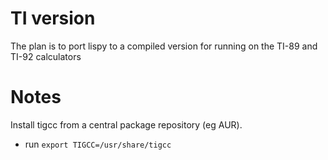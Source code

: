 TI version
==========
The plan is to port lispy to a compiled version for running on the TI-89 and TI-92 calculators

Notes
=====
Install tigcc from a central package repository (eg AUR).

* run `export TIGCC=/usr/share/tigcc`
